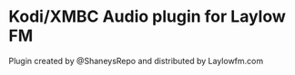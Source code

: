 # Kodi/XMBC Audio plugin for Laylow FM
Plugin created by @ShaneysRepo and distributed by Laylowfm.com
